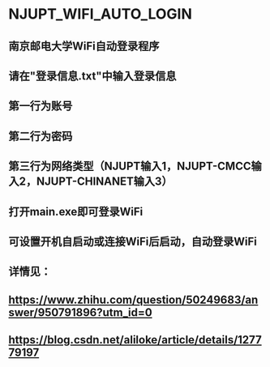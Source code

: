 # NJUPT_WIFI_AUTO_LOGIN
## 南京邮电大学WiFi自动登录程序
## 请在"登录信息.txt"中输入登录信息
## 第一行为账号
## 第二行为密码
## 第三行为网络类型（NJUPT输入1，NJUPT-CMCC输入2，NJUPT-CHINANET输入3）
## 打开main.exe即可登录WiFi
## 可设置开机自启动或连接WiFi后启动，自动登录WiFi
## 详情见：
## https://www.zhihu.com/question/50249683/answer/950791896?utm_id=0
## https://blog.csdn.net/aliloke/article/details/127779197
